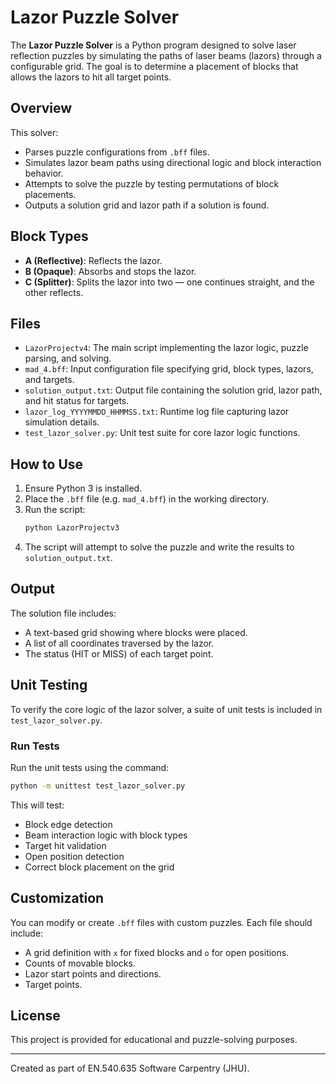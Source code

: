 # Lazor Puzzle Solver

The **Lazor Puzzle Solver** is a Python program designed to solve laser reflection puzzles by simulating the paths of laser beams (lazors) through a configurable grid. The goal is to determine a placement of blocks that allows the lazors to hit all target points.

## Overview

This solver:
- Parses puzzle configurations from `.bff` files.
- Simulates lazor beam paths using directional logic and block interaction behavior.
- Attempts to solve the puzzle by testing permutations of block placements.
- Outputs a solution grid and lazor path if a solution is found.

## Block Types

- **A (Reflective)**: Reflects the lazor.
- **B (Opaque)**: Absorbs and stops the lazor.
- **C (Splitter)**: Splits the lazor into two — one continues straight, and the other reflects.

## Files

- `LazorProjectv4`: The main script implementing the lazor logic, puzzle parsing, and solving.
- `mad_4.bff`: Input configuration file specifying grid, block types, lazors, and targets.
- `solution_output.txt`: Output file containing the solution grid, lazor path, and hit status for targets.
- `lazor_log_YYYYMMDD_HHMMSS.txt`: Runtime log file capturing lazor simulation details.
- `test_lazor_solver.py`: Unit test suite for core lazor logic functions.

## How to Use

1. Ensure Python 3 is installed.
2. Place the `.bff` file (e.g. `mad_4.bff`) in the working directory.
3. Run the script:
   ```bash
   python LazorProjectv3
   ```
4. The script will attempt to solve the puzzle and write the results to `solution_output.txt`.

## Output

The solution file includes:
- A text-based grid showing where blocks were placed.
- A list of all coordinates traversed by the lazor.
- The status (HIT or MISS) of each target point.

## Unit Testing

To verify the core logic of the lazor solver, a suite of unit tests is included in `test_lazor_solver.py`.

### Run Tests

Run the unit tests using the command:
```bash
python -m unittest test_lazor_solver.py
```

This will test:
- Block edge detection
- Beam interaction logic with block types
- Target hit validation
- Open position detection
- Correct block placement on the grid

## Customization

You can modify or create `.bff` files with custom puzzles. Each file should include:
- A grid definition with `x` for fixed blocks and `o` for open positions.
- Counts of movable blocks.
- Lazor start points and directions.
- Target points.

## License

This project is provided for educational and puzzle-solving purposes.

---

Created as part of EN.540.635 Software Carpentry (JHU).
